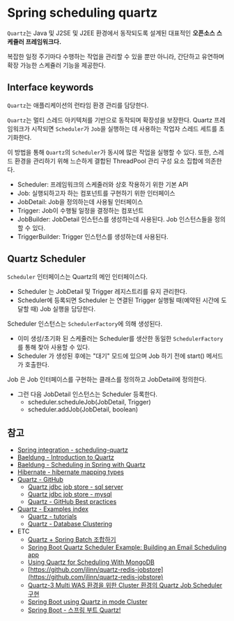 # Spring scheduling quartz

`Quartz`는 Java 및 J2SE 및 J2EE 환경에서 동작되도록 설계된 대표적인 **오픈소스 스케쥴러 프레임워크다.**

복잡한 일정 주기마다 수행하는 작업을 관리할 수 있을 뿐만 아니라, 간단하고 유연하며 확장 가능한 스케쥴러 기능을 제공한다.

## Interface keywords

`Quartz`는 애플리케이션의 런타임 환경 관리를 담당한다.

`Quartz`는 멀티 스레드 아키텍처를 기반으로 동작되며 확장성을 보장한다. 
Quartz 프레임워크가 시작되면 `Scheduler`가 `Job`을 실행하는 데 사용하는 작업자 스레드 세트를 초기화한다.

이 방법을 통해 `Quartz`의 `Scheduler`가 동시에 많은 작업을 실행할 수 있다. 
또한, 스레드 환경을 관리하기 위해 느슨하게 결합된 ThreadPool 관리 구성 요소 집합에 의존한다.

- Scheduler: 프레임워크의 스케줄러와 상호 작용하기 위한 기본 API
- Job: 실행되하고자 하는 컴포넌트를 구현하기 위한 인터페이스
- JobDetail: Job을 정의하는데 사용될 인터페이스
- Trigger: Job이 수행될 일정을 결정하는 컴포넌트
- JobBuilder: JobDetail 인스턴스를 생성하는데 사용된다. Job 인스턴스들을 정의할 수 있다.
- TriggerBuilder: Trigger 인스턴스를 생성하는데 사용된다.

## Quartz Scheduler

`Scheduler` 인터페이스는 Quartz의 메인 인터페이스다.

- Scheduler 는 JobDetail 및 Trigger 레지스트리를 유지 관리한다. 
- Scheduler에 등록되면 Scheduler 는 연결된 Trigger 실행될 때(예약된 시간에 도달할 때) Job 실행을 담당한다.

Scheduler 인스턴스는 `SchedulerFactory`에 의해 생성된다. 

- 이미 생성/초기화 된 스케줄러는 Scheduler를 생산한 동일한 `SchedulerFactory` 를 통해 찾아 사용할 수 있다. 
- Scheduler 가 생성된 후에는 "대기" 모드에 있으며 Job 하기 전에 start() 메서드가 호출한다.

Job 은 Job 인터페이스를 구현하는 클래스를 정의하고 JobDetail에 정의한다.

- 그런 다음 JobDetail 인스턴스는 Scheduler 등록한다.
  - scheduler.scheduleJob(JobDetail, Trigger)
  - scheduler.addJob(JobDetail, boolean)

## 참고

- [Spring integration - scheduling-quartz](https://docs.spring.io/spring-framework/docs/current/reference/html/integration.html#scheduling-quartz)
- [Baeldung - Introduction to Quartz](https://www.baeldung.com/quartz)
- [Baeldung - Scheduling in Spring with Quartz](https://www.baeldung.com/spring-quartz-schedule)
- [Hibernate - hibernate mapping types](https://www.tutorialspoint.com/hibernate/hibernate_mapping_types.htm)
- [Quartz - GitHub](https://github.com/quartz-scheduler)
  - [Quartz jdbc job store - sql server](https://github.com/quartz-scheduler/quartz/blob/master/quartz-core/src/main/resources/org/quartz/impl/jdbcjobstore/tables_sqlServer.sql)
  - [Quartz jdbc job store - mysql](https://github.com/quartz-scheduler/quartz/blob/master/quartz-core/src/main/resources/org/quartz/impl/jdbcjobstore/tables_mysql.sql)
  - [Quartz - GitHub Best practices](https://github.com/quartz-scheduler/quartz/blob/master/docs/best-practices.adoc)
- [Quartz - Examples index](http://www.quartz-scheduler.org/documentation/2.4.0-SNAPSHOT/examples/index.html)
  - [Quartz - tutorials](http://www.quartz-scheduler.org/documentation/2.4.0-SNAPSHOT/tutorials/index.html)
  - [Quartz - Database Clustering](http://www.quartz-scheduler.org/documentation/2.4.0-SNAPSHOT/configuration.html#configuration-of-database-clustering-achieve-fail-over-and-load-balancing-with-jdbc-jobstore)
- ETC
  - [Quartz + Spring Batch 조합하기](https://kingbbode.tistory.com/38)
  - [Spring Boot Quartz Scheduler Example: Building an Email Scheduling app](https://www.callicoder.com/spring-boot-quartz-scheduler-email-scheduling-example/)
  - [Using Quartz for Scheduling With MongoDB](https://dzone.com/articles/using-quartz-for-scheduling-with-mongodb)
  - [https://github.com/jlinn/quartz-redis-jobstore](https://github.com/jlinn/quartz-redis-jobstore)
  - [Quartz-3 Multi WAS 환경을 위한 Cluster 환경의 Quartz Job Scheduler 구현](https://blog.advenoh.pe.kr/spring/Multi-WAS-%ED%99%98%EA%B2%BD%EC%9D%84-%EC%9C%84%ED%95%9C-Cluster-%ED%99%98%EA%B2%BD%EC%9D%98-Quartz-Job-Scheduler-%EA%B5%AC%ED%98%84/)
  - [Spring Boot using Quartz in mode Cluster](https://medium.com/javarevisited/spring-boot-using-quartz-in-mode-cluster-e1d71e4af4b9)
  - [Spring Boot - 스프링 부트 Quartz!](https://kouzie.github.io/spring/Spring-Boot-%EC%8A%A4%ED%94%84%EB%A7%81-%EB%B6%80%ED%8A%B8-Quartz/#%EC%BD%94%EB%93%9C)